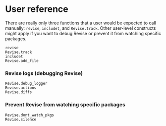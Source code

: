# User reference

There are really only three functions that a user would be expected to call manually:
`revise`, `includet`, and `Revise.track`.
Other user-level constructs might apply if you want to debug Revise or
prevent it from watching specific packages.

```@docs
revise
Revise.track
includet
Revise.add_file
```

### Revise logs (debugging Revise)

```@docs
Revise.debug_logger
Revise.actions
Revise.diffs
```

### Prevent Revise from watching specific packages

```@docs
Revise.dont_watch_pkgs
Revise.silence
```
